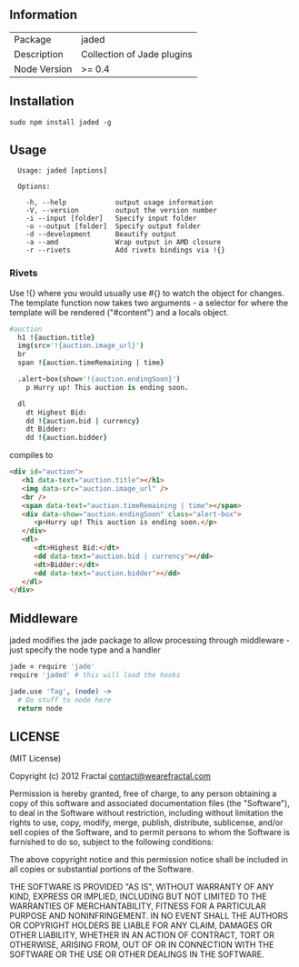 ## Information

<table>
<tr> 
<td>Package</td><td>jaded</td>
</tr>
<tr>
<td>Description</td>
<td>Collection of Jade plugins</td>
</tr>
<tr>
<td>Node Version</td>
<td>>= 0.4</td>
</tr>
</table>

## Installation

```
sudo npm install jaded -g
```

## Usage

```
  Usage: jaded [options]

  Options:

    -h, --help            output usage information
    -V, --version         output the version number
    -i --input [folder]   Specify input folder
    -o --output [folder]  Specify output folder
    -d --development      Beautify output
    -a --amd              Wrap output in AMD closure
    -r --rivets           Add rivets bindings via !{}

```

### Rivets

Use !{} where you would usually use #{} to watch the object for changes. The template function now takes two arguments - a selector for where the template will be rendered ("#content") and a locals object.

```coffeescript
#auction
  h1 !{auction.title}
  img(src='!{auction.image_url}')
  br
  span !{auction.timeRemaining | time}

  .alert-box(show='!{auction.endingSoon}')
    p Hurry up! This auction is ending soon.

  dl
    dt Highest Bid:
    dd !{auction.bid | currency}
    dt Bidder:
    dd !{auction.bidder}
```

compiles to

```html
<div id="auction">
   <h1 data-text="auction.title"></h1>
   <img data-src="auction.image_url" />
   <br />
   <span data-text="auction.timeRemaining | time"></span>
   <div data-show="auction.endingSoon" class="alert-box">
      <p>Hurry up! This auction is ending soon.</p>
   </div>
   <dl>
      <dt>Highest Bid:</dt>
      <dd data-text="auction.bid | currency"></dd>
      <dt>Bidder:</dt>
      <dd data-text="auction.bidder"></dd>
   </dl>
</div>
```

## Middleware

jaded modifies the jade package to allow processing through middleware - just specify the node type and a handler

```coffeescript
jade = require 'jade'
require 'jaded' # this will load the hooks

jade.use 'Tag', (node) ->
  # Do stuff to node here
  return node
```

## LICENSE

(MIT License)

Copyright (c) 2012 Fractal <contact@wearefractal.com>

Permission is hereby granted, free of charge, to any person obtaining
a copy of this software and associated documentation files (the
"Software"), to deal in the Software without restriction, including
without limitation the rights to use, copy, modify, merge, publish,
distribute, sublicense, and/or sell copies of the Software, and to
permit persons to whom the Software is furnished to do so, subject to
the following conditions:

The above copyright notice and this permission notice shall be
included in all copies or substantial portions of the Software.

THE SOFTWARE IS PROVIDED "AS IS", WITHOUT WARRANTY OF ANY KIND,
EXPRESS OR IMPLIED, INCLUDING BUT NOT LIMITED TO THE WARRANTIES OF
MERCHANTABILITY, FITNESS FOR A PARTICULAR PURPOSE AND
NONINFRINGEMENT. IN NO EVENT SHALL THE AUTHORS OR COPYRIGHT HOLDERS BE
LIABLE FOR ANY CLAIM, DAMAGES OR OTHER LIABILITY, WHETHER IN AN ACTION
OF CONTRACT, TORT OR OTHERWISE, ARISING FROM, OUT OF OR IN CONNECTION
WITH THE SOFTWARE OR THE USE OR OTHER DEALINGS IN THE SOFTWARE.
